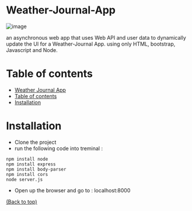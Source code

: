 # Weather-Journal-App
![image](https://user-images.githubusercontent.com/90541446/167232045-600a3740-0caf-46e9-b893-10d99c733254.png)

an asynchronous web app that uses Web API and user data to dynamically update the UI for a Weather-Journal App. using only HTML, bootstrap, Javascript and Node.

# Table of contents

- [Weather Journal App](#Weather-Journal-App)
- [Table of contents](#table-of-contents)
- [Installation](#installation)

# Installation

- Clone the project
- run the following code into treminal : 
 ```console
npm install node
npm install express
npm install body-parser
npm install cors
node server.js
```
- Open up the browser and go to : localhost:8000

[(Back to top)](#table-of-contents)
